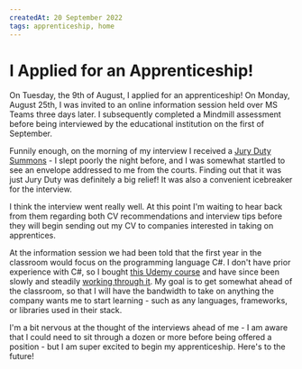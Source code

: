 ```yaml
---
createdAt: 20 September 2022
tags: apprenticeship, home
---
```


# I Applied for an Apprenticeship!

On Tuesday, the 9th of August, I applied for an apprenticeship! On Monday, August 25th, I was invited to an online information session held over MS Teams three days later. I subsequently completed a Mindmill assessment before being interviewed by the educational institution on the first of September.

Funnily enough, on the morning of my interview I received a [Jury Duty Summons](/posts/my-first-jury-duty) - I slept poorly the night before, and I was somewhat startled to see an envelope addressed to me from the courts. Finding out that it was just Jury Duty was definitely a big relief! It was also a convenient icebreaker for the interview.

I think the interview went really well. At this point I'm waiting to hear back from them regarding both CV recommendations and interview tips before they will begin sending out my CV to companies interested in taking on apprentices.

At the information session we had been told that the first year in the classroom would focus on the programming language C#. I don't have prior experience with C#, so I bought [this Udemy course](https://www.udemy.com/course/complete-csharp-masterclass/) and have since been slowly and steadily [working through it](https://github.com/MrSarno/CSharpMasterclass). My goal is to get somewhat ahead of the classroom, so that I will have the bandwidth to take on anything the company wants me to start learning - such as any languages, frameworks, or libraries used in their stack.

I'm a bit nervous at the thought of the interviews ahead of me - I am aware that I could need to sit through a dozen or more before being offered a position - but I am super excited to begin my apprenticeship. Here's to the future!
